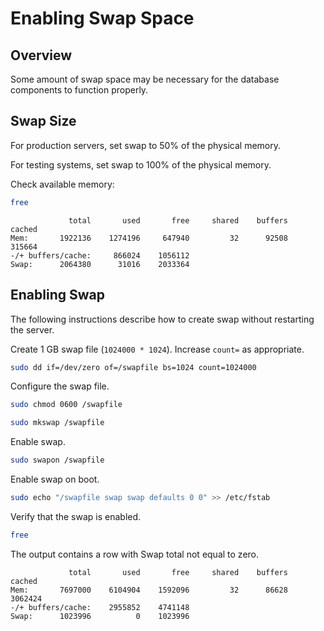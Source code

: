 # Enabling Swap Space

## Overview

Some amount of swap space may be necessary for the database components to function properly.

## Swap Size

For production servers, set swap to 50% of the physical memory.

For testing systems, set swap to 100% of the physical memory.

Check available memory:

```sh
free
```

```ls
             total       used       free     shared    buffers     cached
Mem:       1922136    1274196     647940         32      92508     315664
-/+ buffers/cache:     866024    1056112
Swap:      2064380      31016    2033364
```

## Enabling Swap

The following instructions describe how to create swap without restarting the server.

Create 1 GB swap file (`1024000 * 1024`). Increase `count=` as appropriate.

```sh
sudo dd if=/dev/zero of=/swapfile bs=1024 count=1024000
```

Configure the swap file.

```sh
sudo chmod 0600 /swapfile
```

```sh
sudo mkswap /swapfile
```

Enable swap.

```sh
sudo swapon /swapfile
```

Enable swap on boot.

```sh
sudo echo "/swapfile swap swap defaults 0 0" >> /etc/fstab
```

Verify that the swap is enabled.

```sh
free
```

The output contains a row with Swap total not equal to zero.

```ls
             total       used       free     shared    buffers     cached
Mem:       7697000    6104904    1592096         32      86628    3062424
-/+ buffers/cache:    2955852    4741148
Swap:      1023996          0    1023996
```
